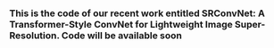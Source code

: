 ### This is the code of our recent work entitled SRConvNet: A Transformer-Style ConvNet for Lightweight Image Super-Resolution. Code will be available soon
